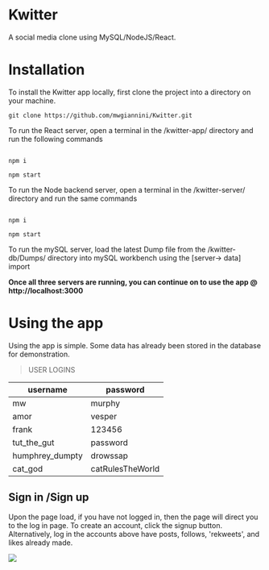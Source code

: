 
# Kwitter

A social media clone using MySQL/NodeJS/React.

  
  
  

# Installation

To install the Kwitter app locally, first clone the project into a directory on your machine.

`git clone https://github.com/mwgiannini/Kwitter.git`

  

To run the React server, open a terminal in the /kwitter-app/ directory and run the following commands

```

npm i

npm start

```

  

To run the Node backend server, open a terminal in the /kwitter-server/ directory and run the same commands

```

npm i

npm start

```

  

To run the mySQL server, load the latest Dump file from the /kwitter-db/Dumps/ directory into mySQL workbench using the [server-> data] import

  
  
  **Once all three servers are running, you can continue on to use the app @ http://localhost:3000**
  
  
  

# Using the app

  Using the app is simple. Some data has already been stored in the database for demonstration.
>USER LOGINS

|username|  password|
|--|--|
| mw | murphy |
|amor|vesper|
|frank|123456|
|tut_the_gut|password|
|humphrey_dumpty|drowssap|
|cat_god|catRulesTheWorld|

## Sign in /Sign up

  

Upon the page load, if you have not logged in, then the page will direct you to the log in page. To create an account, click the signup button. Alternatively, log in the accounts above have posts, follows, 'rekweets', and likes already made.

  
![](https://lh4.googleusercontent.com/tyCLM5pbGCJyYggl_FeRHQjyoFe6VO5D3aX-LpmCRzeYdC32t5Cawasx7SzQqBoxM-SQTG5HFyxVEJeCa-iqLwJk7EiB9jXwCt0K1LE0RzX28v_qUVTZX4_EuazH6jaUqY_Wum2g3QSj3k3DGnUFeuY)
